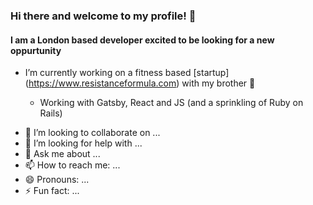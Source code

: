 ### Hi there and welcome to my profile!  👋
#### I am a London based developer excited to be looking for a new oppurtunity

* I’m currently working on a fitness based [startup] (https://www.resistanceformula.com) with my brother 🏃
    
    * Working with Gatsby, React and JS (and a sprinkling of Ruby on Rails) 
- 👯 I’m looking to collaborate on ...
- 🤔 I’m looking for help with ...
- 💬 Ask me about ...
- 📫 How to reach me: ...
- 😄 Pronouns: ...
- ⚡ Fun fact: ...

